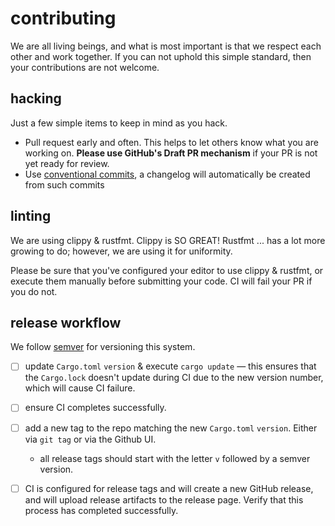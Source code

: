 contributing
============
We are all living beings, and what is most important is that we respect each other and work together. If you can not uphold this simple standard, then your contributions are not welcome.

## hacking
Just a few simple items to keep in mind as you hack.

- Pull request early and often. This helps to let others know what you are working on. **Please use GitHub's Draft PR mechanism** if your PR is not yet ready for review.
- Use [conventional commits](https://www.conventionalcommits.org/en/v1.0.0/), a changelog will automatically be created from such commits

## linting
We are using clippy & rustfmt. Clippy is SO GREAT! Rustfmt ... has a lot more growing to do; however, we are using it for uniformity.

Please be sure that you've configured your editor to use clippy & rustfmt, or execute them manually before submitting your code. CI will fail your PR if you do not.

## release workflow
We follow [semver](https://semver.org/spec/v2.0.0.html) for versioning this system.

- [ ] update `Cargo.toml` `version` & execute `cargo update` — this ensures that the `Cargo.lock` doesn't update during CI due to the new version number, which will cause CI failure.
- [ ] ensure CI completes successfully.
- [ ] add a new tag to the repo matching the new `Cargo.toml` `version`. Either via `git tag` or via the Github UI.
    - all release tags should start with the letter `v` followed by a semver version.
- [ ] CI is configured for release tags and will create a new GitHub release, and will upload release artifacts to the release page. Verify that this process has completed successfully.

